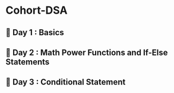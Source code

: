 # Cohort-DSA

## 📅 Day 1 : Basics
## 📅 Day 2 : Math Power Functions and If-Else Statements
## 📅 Day 3 : Conditional Statement
